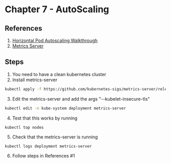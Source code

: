 # Chapter 7 - AutoScaling

## References
1. [Horizontal Pod Autoscaling Walkthrough](https://kubernetes.io/docs/tasks/run-application/horizontal-pod-autoscale-walkthrough/)
2. [Metrics Server](https://github.com/kubernetes-sigs/metrics-server)

## Steps

1. You need to have a clean kubernetes cluster
2. Install metrics-server

  ```bash
  kubectl apply -f https://github.com/kubernetes-sigs/metrics-server/releases/download/v0.3.6/components.yaml
  ```

3. Edit the metrics-server and add the args "--kubelet-insecure-tls"

  ```bash
  kubectl edit -n kube-system deployment metrics-server
  ```

4. Test that this works by running 

  ```
  kubectl top nodes
  ```

5. Check that the metrics-server is running

  ```bash
  kubectl logs deployment metrics-server
  ```

6. Follow steps in References #1